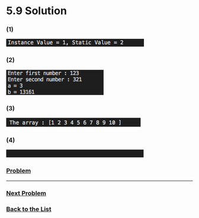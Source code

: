 # 5.9 Solution

### (1)
![5.9.1](Images/5.9.1.png)

### (2)
![5.9.2](Images/5.9.2.png)

### (3)
![5.9.3](Images/5.9.3.png)

### (4)
![5.9.4](Images/5.9.4.png)

### [**Problem**](../Problems/5.9.md)

___

### [**Next Problem**](../Problems/5.10.md)

### [**Back to the List**](../#list-of-problems)